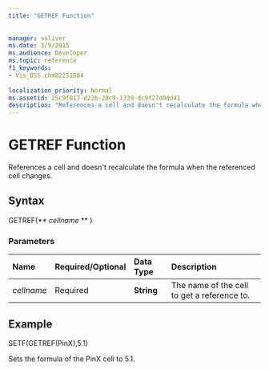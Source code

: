 ```yaml
---
title: "GETREF Function"
 
 
manager: soliver
ms.date: 3/9/2015
ms.audience: Developer
ms.topic: reference
f1_keywords:
- Vis_DSS.chm82251884
 
localization_priority: Normal
ms.assetid: 25c9f817-d22b-28c9-1339-dc9f27d0dd41
description: "References a cell and doesn't recalculate the formula when the referenced cell changes."
---
```


# GETREF Function

References a cell and doesn't recalculate the formula when the referenced cell changes.
  
## Syntax

GETREF(** *cellname* ** ) 
  
### Parameters

|**Name**|**Required/Optional**|**Data Type**|**Description**|
|:-----|:-----|:-----|:-----|
| _cellname_ <br/> |Required  <br/> |**String** <br/> |The name of the cell to get a reference to.  <br/> |
   
## Example

SETF(GETREF(PinX),5.1) 
  
Sets the formula of the PinX cell to 5.1. 
  

